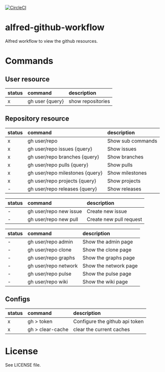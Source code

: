[![CircleCI](https://circleci.com/gh/hirakiuc/alfred-github-workflow/tree/master.svg?style=svg&circle-token=fa58af4989cde7043d7b8ea72e53359355d7da9c)](https://circleci.com/gh/hirakiuc/alfred-github-workflow/tree/master)

# alfred-github-workflow

Alfred workflow to view the github resources.

# Commands

## User resource

| status | command | description |
|:-------|:--------|:------------|
| x | gh user {query} | show repositories |

## Repository resource

| status | command | description |
|:-------|:--------|:------------|
| x | gh user/repo | Show sub commands |
| x | gh user/repo issues {query} | Show issues |
| x | gh user/repo branches {query} | Show branches |
| x | gh user/repo pulls {query} | Show pulls |
| x | gh user/repo milestones {query} | Show milestones |
| x | gh user/repo projects {query} | Show projects |
| - | gh user/repo releases {query} | Show releases |

| status | command | description |
|:-------|:--------|:------------|
| - | gh user/repo new issue | Create new issue |
| - | gh user/repo new pull | Create new pull request |

| status | command | description |
|:-------|:--------|:------------|
| - | gh user/repo admin | Show the admin page |
| - | gh user/repo clone | Show the clone page |
| - | gh user/repo graphs | Show the graphs page |
| - | gh user/repo network | Show the network page |
| - | gh user/repo pulse | Show the pulse page |
| - | gh user/repo wiki | Show the wiki page |

## Configs

| status | command | description |
|:-------|:--------|:------------|
| x | gh > token | Configure the github api token |
| x | gh > clear-cache | clear the current caches |

# License

See LICENSE file.

